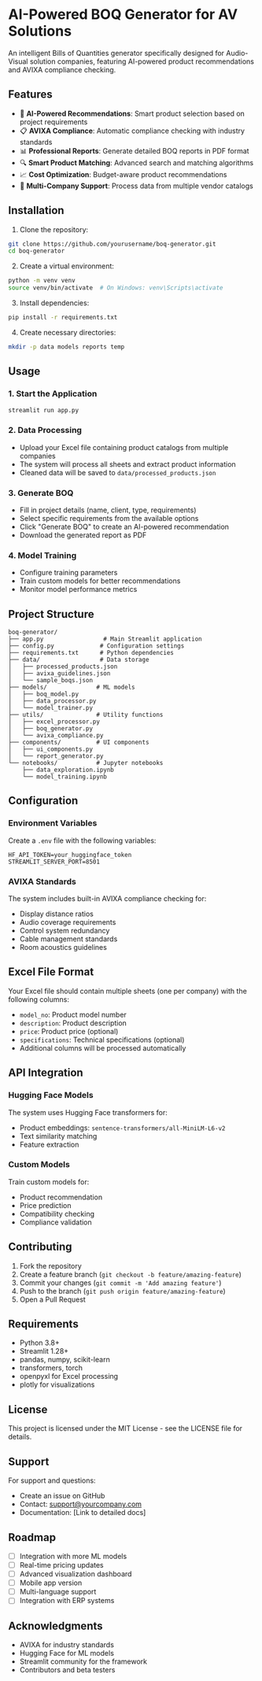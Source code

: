 # AI-Powered BOQ Generator for AV Solutions

An intelligent Bills of Quantities generator specifically designed for Audio-Visual solution companies, featuring AI-powered product recommendations and AVIXA compliance checking.

## Features

- 🤖 **AI-Powered Recommendations**: Smart product selection based on project requirements
- 📋 **AVIXA Compliance**: Automatic compliance checking with industry standards
- 📊 **Professional Reports**: Generate detailed BOQ reports in PDF format
- 🔍 **Smart Product Matching**: Advanced search and matching algorithms
- 📈 **Cost Optimization**: Budget-aware product recommendations
- 🏢 **Multi-Company Support**: Process data from multiple vendor catalogs

## Installation

1. Clone the repository:
```bash
git clone https://github.com/yourusername/boq-generator.git
cd boq-generator
```

2. Create a virtual environment:
```bash
python -m venv venv
source venv/bin/activate  # On Windows: venv\Scripts\activate
```

3. Install dependencies:
```bash
pip install -r requirements.txt
```

4. Create necessary directories:
```bash
mkdir -p data models reports temp
```

## Usage

### 1. Start the Application
```bash
streamlit run app.py
```

### 2. Data Processing
- Upload your Excel file containing product catalogs from multiple companies
- The system will process all sheets and extract product information
- Cleaned data will be saved to `data/processed_products.json`

### 3. Generate BOQ
- Fill in project details (name, client, type, requirements)
- Select specific requirements from the available options
- Click "Generate BOQ" to create an AI-powered recommendation
- Download the generated report as PDF

### 4. Model Training
- Configure training parameters
- Train custom models for better recommendations
- Monitor model performance metrics

## Project Structure

```
boq-generator/
├── app.py                 # Main Streamlit application
├── config.py             # Configuration settings
├── requirements.txt      # Python dependencies
├── data/                 # Data storage
│   ├── processed_products.json
│   ├── avixa_guidelines.json
│   └── sample_boqs.json
├── models/              # ML models
│   ├── boq_model.py
│   ├── data_processor.py
│   └── model_trainer.py
├── utils/               # Utility functions
│   ├── excel_processor.py
│   ├── boq_generator.py
│   └── avixa_compliance.py
├── components/          # UI components
│   ├── ui_components.py
│   └── report_generator.py
└── notebooks/           # Jupyter notebooks
    ├── data_exploration.ipynb
    └── model_training.ipynb
```

## Configuration

### Environment Variables
Create a `.env` file with the following variables:
```
HF_API_TOKEN=your_huggingface_token
STREAMLIT_SERVER_PORT=8501
```

### AVIXA Standards
The system includes built-in AVIXA compliance checking for:
- Display distance ratios
- Audio coverage requirements
- Control system redundancy
- Cable management standards
- Room acoustics guidelines

## Excel File Format

Your Excel file should contain multiple sheets (one per company) with the following columns:
- `model_no`: Product model number
- `description`: Product description
- `price`: Product price (optional)
- `specifications`: Technical specifications (optional)
- Additional columns will be processed automatically

## API Integration

### Hugging Face Models
The system uses Hugging Face transformers for:
- Product embeddings: `sentence-transformers/all-MiniLM-L6-v2`
- Text similarity matching
- Feature extraction

### Custom Models
Train custom models for:
- Product recommendation
- Price prediction
- Compatibility checking
- Compliance validation

## Contributing

1. Fork the repository
2. Create a feature branch (`git checkout -b feature/amazing-feature`)
3. Commit your changes (`git commit -m 'Add amazing feature'`)
4. Push to the branch (`git push origin feature/amazing-feature`)
5. Open a Pull Request

## Requirements

- Python 3.8+
- Streamlit 1.28+
- pandas, numpy, scikit-learn
- transformers, torch
- openpyxl for Excel processing
- plotly for visualizations

## License

This project is licensed under the MIT License - see the LICENSE file for details.

## Support

For support and questions:
- Create an issue on GitHub
- Contact: support@yourcompany.com
- Documentation: [Link to detailed docs]

## Roadmap

- [ ] Integration with more ML models
- [ ] Real-time pricing updates
- [ ] Advanced visualization dashboard
- [ ] Mobile app version
- [ ] Multi-language support
- [ ] Integration with ERP systems

## Acknowledgments

- AVIXA for industry standards
- Hugging Face for ML models
- Streamlit community for the framework
- Contributors and beta testers
